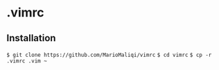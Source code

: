 # .vimrc
## Installation
`$ git clone https://github.com/MarioMaliqi/vimrc`
`$ cd vimrc`
`$ cp -r .vimrc .vim ~`
